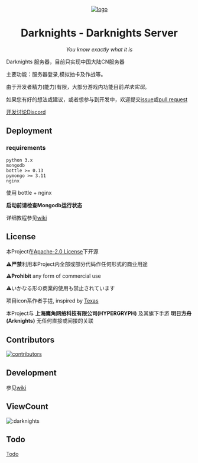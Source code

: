 <div align="center">

[![logo](https://raw.githubusercontent.com/Darknights-master/Darknights-server/main/assets/icon-192x192.png)](https://github.com/Darknights-master)
# Darknights - Darknights Server
*You know exactly what it is*
</div>

Darknights 服务器，目前只实现中国大陆CN服务器

主要功能：服务器登录,模拟抽卡及作战等。

由于开发者精力(能力)有限，大部分游戏内功能目前*并未实现*。

如果您有好的想法或建议，或者想参与到开发中，欢迎提交[issue](https://github.com/Darknights-master/Darknights-server/issues)或[pull request](https://github.com/Darknights-master/Darknights-server/pulls)


[开发讨论Discord](https://discord.gg/SmuB88RR5W)

## Deployment

### requirements
```
python 3.x
mongodb
bottle >= 0.13
pymongo >= 3.11
nginx
```
使用 bottle + nginx 

**启动前请检查Mongodb运行状态**

详细教程参见[wiki](https://github.com/Darknights-master/Darknights-server/wiki/%E9%83%A8%E7%BD%B2)


## License

本Project在[Apache-2.0 License](https://github.com/Darknights-master/Darknights-server/blob/main/LICENSE)下开源

⚠**严禁**利用本Project内全部或部分代码作任何形式的商业用途

⚠**Prohibit** any form of commercial use

⚠いかなる形の商業的使用も禁止されています

项目icon系作者手搓, inspired by [Texas](https://www.pixiv.net/artworks/87060370)

本Project与 **上海鹰角网络科技有限公司(HYPERGRYPH)** 及其旗下手游 **明日方舟(Arknights)** 无任何直接或间接的关联

## Contributors

[![contributors](https://contributors-img.web.app/image?repo=Darknights-master/Darknights-server)](https://github.com/Darknights-master/Darknights-server/graphs/contributors)

## Development

参见[wiki](https://github.com/Darknights-master/Darknights-server/wiki)

## ViewCount

![:darknights](https://count.getloli.com/get/@:darknights)

## Todo

[Todo](https://github.com/Darknights-master/Darknights-server/wiki/Todo)

